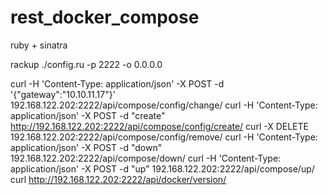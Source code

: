 # rest_docker_compose
ruby + sinatra

rackup ./config.ru -p 2222 -o 0.0.0.0

curl -H 'Content-Type: application/json' -X POST -d  '{"gateway":"10.10.11.17"}' 192.168.122.202:2222/api/compose/config/change/
curl -H 'Content-Type: application/json' -X POST -d "create" http://192.168.122.202:2222/api/compose/config/create/
curl -X DELETE 192.168.122.202:2222/api/compose/config/remove/
curl -H 'Content-Type: application/json' -X POST -d  "down" 192.168.122.202:2222/api/compose/down/
curl -H 'Content-Type: application/json' -X POST -d  "up" 192.168.122.202:2222/api/compose/up/
curl  http://192.168.122.202:2222/api/docker/version/
